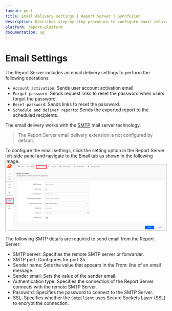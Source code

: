 ```yaml
---
layout: post
title: Email delivery settings | Report Server | Syncfusion
description: Describes step-by-step procedure to configure email delivery settings to send emails from the Bold Reports On-Premise using SMTP.
platform: report-platform
documentation: ug
---
```


# Email Settings

The Report Server includes an email delivery settings to perform the following operations:
* `Account activation`: Sends user account activation email.
* `Forgot password`: Sends request links to reset the password when users forget the password.
* `Reset password`: Sends links to reset the password.
* `Schedule and deliver reports`: Sends the exported report to the scheduled recipients.

The email delivery works with the [SMTP](https://en.wikipedia.org/wiki/Simple_Mail_Transfer_Protocol) mail server technology.

> The Report Server email delivery extension is not configured by default.

To configure the email settings, click the setting option in the Report Server left-side panel and navigate to the Email tab as shown in the following image.
![Email settings page](/static/assets/on-premise/images/settings/email-settings.png)

The following SMTP details are required to send email from the Report Server:

* SMTP server: Specifies the remote SMTP server or forwarder.
* SMTP port: Configures for port 25.
* Sender name: Sets the value that appears in the From: line of an email message.
* Sender email: Sets the value of the sender email.
* Authentication type: Specifies the connection of the Report Server connects with the remote SMTP Server.
* Password: Specifies the password to connect to the SMTP Server.
* SSL: Specifies whether the `SmtpClient` uses Secure Sockets Layer (SSL) to encrypt the connection.